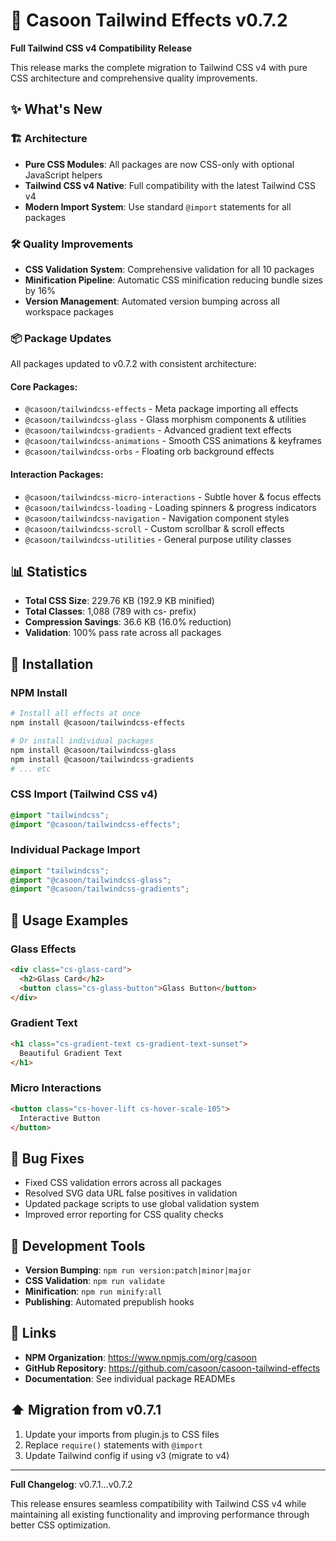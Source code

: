 # 🎉 Casoon Tailwind Effects v0.7.2

**Full Tailwind CSS v4 Compatibility Release**

This release marks the complete migration to Tailwind CSS v4 with pure CSS architecture and comprehensive quality improvements.

## ✨ What's New

### 🏗️ Architecture
- **Pure CSS Modules**: All packages are now CSS-only with optional JavaScript helpers
- **Tailwind CSS v4 Native**: Full compatibility with the latest Tailwind CSS v4
- **Modern Import System**: Use standard `@import` statements for all packages

### 🛠️ Quality Improvements
- **CSS Validation System**: Comprehensive validation for all 10 packages
- **Minification Pipeline**: Automatic CSS minification reducing bundle sizes by 16%
- **Version Management**: Automated version bumping across all workspace packages

### 📦 Package Updates
All packages updated to v0.7.2 with consistent architecture:

#### Core Packages:
- `@casoon/tailwindcss-effects` - Meta package importing all effects
- `@casoon/tailwindcss-glass` - Glass morphism components & utilities  
- `@casoon/tailwindcss-gradients` - Advanced gradient text effects
- `@casoon/tailwindcss-animations` - Smooth CSS animations & keyframes
- `@casoon/tailwindcss-orbs` - Floating orb background effects

#### Interaction Packages:
- `@casoon/tailwindcss-micro-interactions` - Subtle hover & focus effects
- `@casoon/tailwindcss-loading` - Loading spinners & progress indicators
- `@casoon/tailwindcss-navigation` - Navigation component styles
- `@casoon/tailwindcss-scroll` - Custom scrollbar & scroll effects
- `@casoon/tailwindcss-utilities` - General purpose utility classes

## 📊 Statistics
- **Total CSS Size**: 229.76 KB (192.9 KB minified)
- **Total Classes**: 1,088 (789 with cs- prefix)  
- **Compression Savings**: 36.6 KB (16.0% reduction)
- **Validation**: 100% pass rate across all packages

## 🚀 Installation

### NPM Install
```bash
# Install all effects at once
npm install @casoon/tailwindcss-effects

# Or install individual packages
npm install @casoon/tailwindcss-glass
npm install @casoon/tailwindcss-gradients
# ... etc
```

### CSS Import (Tailwind CSS v4)
```css
@import "tailwindcss";
@import "@casoon/tailwindcss-effects";
```

### Individual Package Import
```css
@import "tailwindcss";
@import "@casoon/tailwindcss-glass";
@import "@casoon/tailwindcss-gradients";
```

## 🎨 Usage Examples

### Glass Effects
```html
<div class="cs-glass-card">
  <h2>Glass Card</h2>
  <button class="cs-glass-button">Glass Button</button>
</div>
```

### Gradient Text
```html
<h1 class="cs-gradient-text cs-gradient-text-sunset">
  Beautiful Gradient Text
</h1>
```

### Micro Interactions
```html
<button class="cs-hover-lift cs-hover-scale-105">
  Interactive Button
</button>
```

## 🐛 Bug Fixes
- Fixed CSS validation errors across all packages
- Resolved SVG data URL false positives in validation
- Updated package scripts to use global validation system
- Improved error reporting for CSS quality checks

## 🔧 Development Tools
- **Version Bumping**: `npm run version:patch|minor|major`
- **CSS Validation**: `npm run validate`  
- **Minification**: `npm run minify:all`
- **Publishing**: Automated prepublish hooks

## 🔗 Links
- **NPM Organization**: https://www.npmjs.com/org/casoon
- **GitHub Repository**: https://github.com/casoon/casoon-tailwind-effects
- **Documentation**: See individual package READMEs

## ⬆️ Migration from v0.7.1
1. Update your imports from plugin.js to CSS files
2. Replace `require()` statements with `@import`
3. Update Tailwind config if using v3 (migrate to v4)

---

**Full Changelog**: v0.7.1...v0.7.2

This release ensures seamless compatibility with Tailwind CSS v4 while maintaining all existing functionality and improving performance through better CSS optimization.
